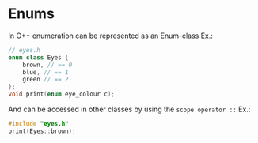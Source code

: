 # Enums
In C++ enumeration can be represented as an Enum-class
Ex.:
```c++
// eyes.h
enum class Eyes {
    brown, // == 0
    blue, // == 1
    green // == 2
};
void print(enum eye_colour c);
```
And can be accessed in other classes by using the `scope operator ::`
Ex.:
```c++
#include "eyes.h"
print(Eyes::brown);
```


